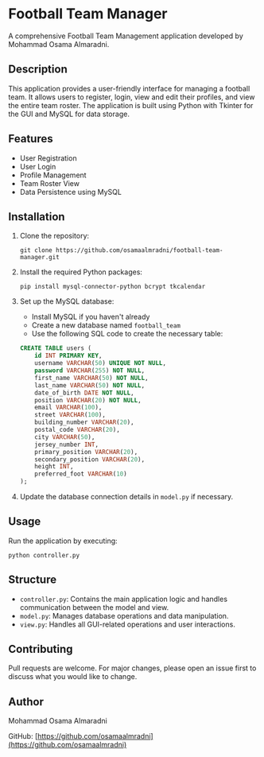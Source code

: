 # Football Team Manager

A comprehensive Football Team Management application developed by Mohammad Osama Almaradni.

## Description

This application provides a user-friendly interface for managing a football team. It allows users to register, login, view and edit their profiles, and view the entire team roster. The application is built using Python with Tkinter for the GUI and MySQL for data storage.

## Features

- User Registration
- User Login
- Profile Management
- Team Roster View
- Data Persistence using MySQL

## Installation

1. Clone the repository:
   ```
   git clone https://github.com/osamaalmradni/football-team-manager.git
   ```

2. Install the required Python packages:
   ```
   pip install mysql-connector-python bcrypt tkcalendar
   ```

3. Set up the MySQL database:
   - Install MySQL if you haven't already
   - Create a new database named `football_team`
   - Use the following SQL code to create the necessary table:

   ```sql
   CREATE TABLE users (
       id INT PRIMARY KEY,
       username VARCHAR(50) UNIQUE NOT NULL,
       password VARCHAR(255) NOT NULL,
       first_name VARCHAR(50) NOT NULL,
       last_name VARCHAR(50) NOT NULL,
       date_of_birth DATE NOT NULL,
       position VARCHAR(20) NOT NULL,
       email VARCHAR(100),
       street VARCHAR(100),
       building_number VARCHAR(20),
       postal_code VARCHAR(20),
       city VARCHAR(50),
       jersey_number INT,
       primary_position VARCHAR(20),
       secondary_position VARCHAR(20),
       height INT,
       preferred_foot VARCHAR(10)
   );
   ```

4. Update the database connection details in `model.py` if necessary.

## Usage

Run the application by executing:

```
python controller.py
```

## Structure

- `controller.py`: Contains the main application logic and handles communication between the model and view.
- `model.py`: Manages database operations and data manipulation.
- `view.py`: Handles all GUI-related operations and user interactions.

## Contributing

Pull requests are welcome. For major changes, please open an issue first to discuss what you would like to change.

## Author

Mohammad Osama Almaradni

GitHub: [https://github.com/osamaalmradni](https://github.com/osamaalmradni)

